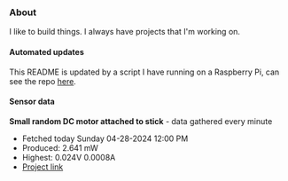 ### About
I like to build things. I always have projects that I'm working on.

#### Automated updates
This README is updated by a script I have running on a Raspberry Pi, can see the repo [here](https://github.com/jdc-cunningham/raspi-git-repo-updater).

#### Sensor data


**Small random DC motor attached to stick** - data gathered every minute
- Fetched today Sunday 04-28-2024 12:00 PM
- Produced: 2.641 mW
- Highest: 0.024V 0.0008A
- [Project link](https://github.com/jdc-cunningham/turbine-raspi)